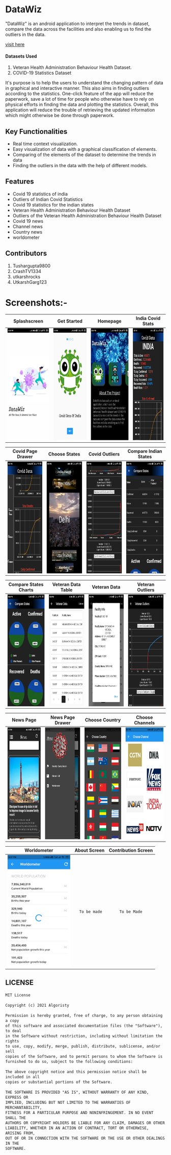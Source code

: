 # DataWiz
"DataWiz" is an android application to interpret the trends in dataset, compare the data across the facilities and also enabling us to find the outliers in the data.

[visit here](https://data-wiz-context-visualizer.herokuapp.com/)

#### Datasets Used

1. Veteran Health Administration Behaviour Health Dataset. 
2. COVID-19 Statistics Dataset

It's purpose is to help the users to understand the changing pattern of data in graphical and interactive manner. This also aims in finding outliers according to the statistics. One-click feature of the app will reduce the paperwork, save a lot of time for people who otherwise have to rely on physical efforts in finding the data and plotting the statistics. Overall, this application will reduce the trouble of retrieving the updated information which might otherwise be done through paperwork.

## Key Functionalities

* Real time context visualization.
* Easy visualization of data with a graphical classification of elements.
* Comparing of the elements of the dataset to determine the trends in data
* Finding the outliers in the data with the help of different models.

## Features

* Covid 19 statistics of india
* Outliers of Indian Covid Statistics
* Covid 19 statistics for the indian states
* Veteran Health Administration Behaviour Health Dataset
* Outliers of the Veteran Health Administration Behaviour Health Dataset
* Covid 19 news
* Channel news
* Country news
* worldometer

## Contributors

1. Tushargupta9800
2. CrashTV1334
3. utkarshrocks
4. UtkarshGarg123

# Screenshots:-
|Splashscreen|Get Started|Homepage|India Covid Stats|
:-------:|:-------:|:-------:|:-----:
<img src="https://github.com/Tushargupta9800/Algoristy/blob/main/screenshots/S1.jpeg" height="350em" />|<img src="https://github.com/Tushargupta9800/Algoristy/blob/main/screenshots/S2.jpeg" height="350em" />|<img src="https://github.com/Tushargupta9800/Algoristy/blob/main/screenshots/S3.jpeg" height="350em" />|<img src="https://github.com/Tushargupta9800/Algoristy/blob/main/screenshots/S4.jpeg" height="350em" />|

|Covid Page Drawer|Choose States|Covid Outliers|Compare Indian States|
:-------:|:-------:|:-------:|:-----:
<img src="https://github.com/Tushargupta9800/Algoristy/blob/main/screenshots/S5.jpeg" height="350em" />|<img src="https://github.com/Tushargupta9800/Algoristy/blob/main/screenshots/S6.jpeg" height="350em" />|<img src="https://github.com/Tushargupta9800/Algoristy/blob/main/screenshots/S7.jpeg" height="350em" />|<img src="https://github.com/Tushargupta9800/Algoristy/blob/main/screenshots/S8.jpeg" height="350em" />|

|Compare States Charts|Veteran Data Table|Veteran Data|Veteran Outliers|
:-------:|:-------:|:-------:|:-----:
<img src="https://github.com/Tushargupta9800/Algoristy/blob/main/screenshots/S9.jpeg" height="350em" />|<img src="https://github.com/Tushargupta9800/Algoristy/blob/main/screenshots/S10.jpeg" height="350em" />|<img src="https://github.com/Tushargupta9800/Algoristy/blob/main/screenshots/S11.jpeg" height="350em" />|<img src="https://github.com/Tushargupta9800/Algoristy/blob/main/screenshots/S12.jpeg" height="350em" />|

|News Page|News Page Drawer|Choose Country|Choose Channels|
:-------:|:-------:|:-------:|:-----:
<img src="https://github.com/Tushargupta9800/Algoristy/blob/main/screenshots/S13.jpeg" height="350em" />|<img src="https://github.com/Tushargupta9800/Algoristy/blob/main/screenshots/S14.jpeg" height="350em" />|<img src="https://github.com/Tushargupta9800/Algoristy/blob/main/screenshots/S15.jpeg" height="350em" />|<img src="https://github.com/Tushargupta9800/Algoristy/blob/main/screenshots/S16.jpeg" height="350em" />|

|Worldometer|About Screen|Contribution Screen|
:-------:|:-------:|:-----:
<img src="https://github.com/Tushargupta9800/Algoristy/blob/main/screenshots/S17.jpeg" height="350em" />| ``` To be made``` | ```To be Made``` |

## LICENSE
```
MIT License

Copyright (c) 2021 Algoristy

Permission is hereby granted, free of charge, to any person obtaining a copy
of this software and associated documentation files (the "Software"), to deal
in the Software without restriction, including without limitation the rights
to use, copy, modify, merge, publish, distribute, sublicense, and/or sell
copies of the Software, and to permit persons to whom the Software is
furnished to do so, subject to the following conditions:

The above copyright notice and this permission notice shall be included in all
copies or substantial portions of the Software.

THE SOFTWARE IS PROVIDED "AS IS", WITHOUT WARRANTY OF ANY KIND, EXPRESS OR
IMPLIED, INCLUDING BUT NOT LIMITED TO THE WARRANTIES OF MERCHANTABILITY,
FITNESS FOR A PARTICULAR PURPOSE AND NONINFRINGEMENT. IN NO EVENT SHALL THE
AUTHORS OR COPYRIGHT HOLDERS BE LIABLE FOR ANY CLAIM, DAMAGES OR OTHER
LIABILITY, WHETHER IN AN ACTION OF CONTRACT, TORT OR OTHERWISE, ARISING FROM,
OUT OF OR IN CONNECTION WITH THE SOFTWARE OR THE USE OR OTHER DEALINGS IN THE
SOFTWARE.
```
